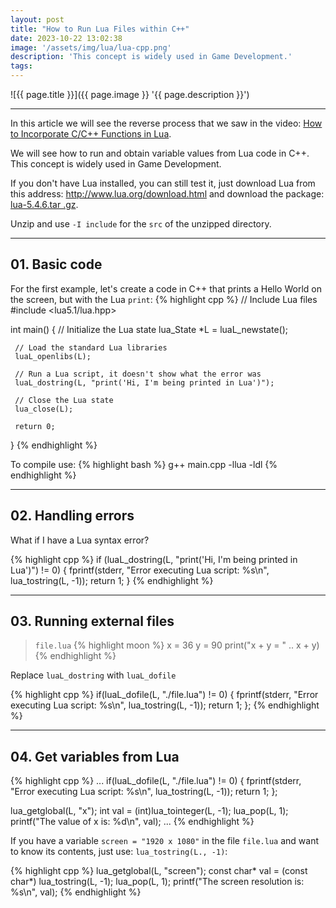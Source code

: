 ```yaml
---
layout: post
title: "How to Run Lua Files within C++"
date: 2023-10-22 13:02:38
image: '/assets/img/lua/lua-cpp.png'
description: 'This concept is widely used in Game Development.'
tags:
---
```


![{{ page.title }}]({{ page.image }} '{{ page.description }}')

---

In this article we will see the reverse process that we saw in the video: [How to Incorporate C/C++ Functions in Lua](https://terminalroot.com/how-to-embed-c-cpp-functions-in-lua/).

We will see how to run and obtain variable values from Lua code in C++. This concept is widely used in Game Development.

If you don't have Lua installed, you can still test it, just download Lua from this address: <http://www.lua.org/download.html> and download the package: [lua-5.4.6.tar .gz](http://www.lua.org/ftp/lua-5.4.6.tar.gz).

Unzip and use `-I include` for the `src` of the unzipped directory.

---

## 01. Basic code
For the first example, let's create a code in C++ that prints a Hello World on the screen, but with the Lua `print`:
{% highlight cpp %}
// Include Lua files
#include <lua5.1/lua.hpp>

int main() {
     // Initialize the Lua state
     lua_State *L = luaL_newstate();

     // Load the standard Lua libraries
     luaL_openlibs(L);

     // Run a Lua script, it doesn't show what the error was
     luaL_dostring(L, "print('Hi, I'm being printed in Lua')");

     // Close the Lua state
     lua_close(L);

     return 0;
}
{% endhighlight %}

To compile use:
{% highlight bash %}
g++ main.cpp -llua -ldl
{% endhighlight %}

---

## 02. Handling errors
What if I have a Lua syntax error?

{% highlight cpp %}
if (luaL_dostring(L, "print('Hi, I'm being printed in Lua')") != 0) {
   fprintf(stderr, "Error executing Lua script: %s\n", lua_tostring(L, -1));
   return 1;
}
{% endhighlight %}

---

## 03. Running external files
> `file.lua`
{% highlight moon %}
x = 36
y = 90
print("x + y = " .. x + y)
{% endhighlight %}

Replace `luaL_dostring` with `luaL_dofile`

{% highlight cpp %}
if(luaL_dofile(L, "./file.lua") != 0) {
   fprintf(stderr, "Error executing Lua script: %s\n", lua_tostring(L, -1));
   return 1;
};
{% endhighlight %}

---

## 04. Get variables from Lua
{% highlight cpp %}
...
if(luaL_dofile(L, "./file.lua") != 0) {
   fprintf(stderr, "Error executing Lua script: %s\n", lua_tostring(L, -1));
   return 1;
};

lua_getglobal(L, "x");
int val = (int)lua_tointeger(L, -1);
lua_pop(L, 1);
printf("The value of x is: %d\n", val);
...
{% endhighlight %}

If you have a variable `screen = "1920 x 1080"` in the file `file.lua` and want to know its contents, just use: `lua_tostring(L., -1)`:

{% highlight cpp %}
lua_getglobal(L, "screen");
const char* val = (const char*) lua_tostring(L, -1);
lua_pop(L, 1);
printf("The screen resolution is: %s\n", val);
{% endhighlight %}




